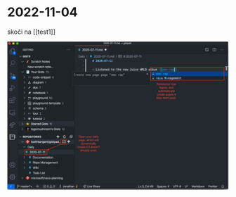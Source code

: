 # 2022-11-04

skoči na [[test1]]

![image](https://github.com/feferd/repo-wiki-test/raw/main/images/Fri_Nov_04_2022_1667599102255.png)